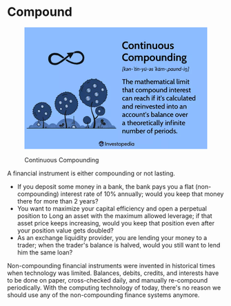 # Compound

<figure><img src="../.gitbook/assets/image (3) (2).png" alt=""><figcaption><p>Continuous Compounding</p></figcaption></figure>

A financial instrument is either compounding or not lasting.

* If you deposit some money in a bank, the bank pays you a flat (non-compounding) interest rate of 10% annually; would you keep that money there for more than 2 years?
* You want to maximize your capital efficiency and open a perpetual position to Long an asset with the maximum allowed leverage; if that asset price keeps increasing, would you keep that position even after your position value gets doubled?
* As an exchange liquidity provider, you are lending your money to a trader; when the trader's balance is halved, would you still want to lend him the same loan?

Non-compounding financial instruments were invented in historical times when technology was limited. Balances, debits, credits, and interests have to be done on paper, cross-checked daily, and manually re-compound periodically. With the computing technology of today, there's no reason we should use any of the non-compounding finance systems anymore.
